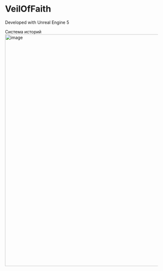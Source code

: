 # VeilOfFaith

Developed with Unreal Engine 5

Система историй
<img width="1505" height="765" alt="image" src="https://github.com/user-attachments/assets/9f47309d-eb4c-469d-8a5a-8df6e7a0db7f" />

